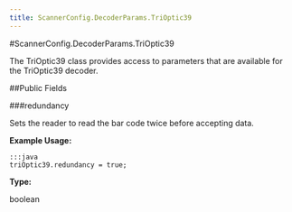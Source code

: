 ```yaml
---
title: ScannerConfig.DecoderParams.TriOptic39
---
```

#ScannerConfig.DecoderParams.TriOptic39

The TriOptic39 class provides access to parameters that are available
 for the TriOptic39 decoder.

##Public Fields

###redundancy

Sets the reader to read the bar code twice before accepting data.

 

**Example Usage:**
	
	:::java	
	triOptic39.redundancy = true;


**Type:**

boolean

